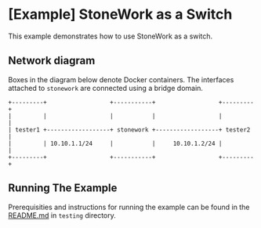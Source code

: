[Example] StoneWork as a Switch
===============================

This example demonstrates how to use StoneWork as a switch.

Network diagram
---------------

Boxes in the diagram below denote Docker containers.
The interfaces attached to `stonework` are connected using a bridge domain.
```
+---------+                  +-----------+                  +---------+
|         |                  |           |                  |         |
| tester1 +------------------+ stonework +------------------+ tester2 |
|         | 10.10.1.1/24     |           |     10.10.1.2/24 |         |
+---------+                  +-----------+                  +---------+
```

Running The Example
-------------------

Prerequisities and instructions for running the example can be found in the
[README.md][readme-testing-examples] in `testing` directory.

[readme-testing-examples]: ../README.md